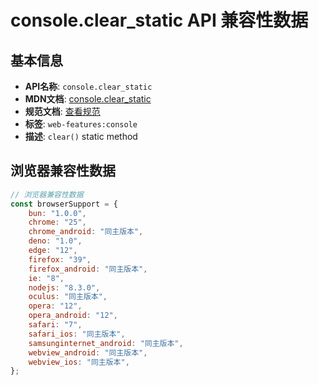 # console.clear_static API 兼容性数据

## 基本信息

- **API名称**: `console.clear_static`
- **MDN文档**: [console.clear_static](https://developer.mozilla.org/docs/Web/API/console/clear_static)
- **规范文档**: [查看规范](https://console.spec.whatwg.org/#clear)
- **标签**: `web-features:console`
- **描述**: `clear()` static method

## 浏览器兼容性数据

```javascript
// 浏览器兼容性数据
const browserSupport = {
    bun: "1.0.0",
    chrome: "25",
    chrome_android: "同主版本",
    deno: "1.0",
    edge: "12",
    firefox: "39",
    firefox_android: "同主版本",
    ie: "8",
    nodejs: "8.3.0",
    oculus: "同主版本",
    opera: "12",
    opera_android: "12",
    safari: "7",
    safari_ios: "同主版本",
    samsunginternet_android: "同主版本",
    webview_android: "同主版本",
    webview_ios: "同主版本",
};

```

